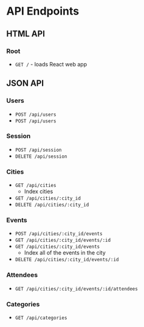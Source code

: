 # API Endpoints

## HTML API
### Root 
- `GET /` - loads React web app 

## JSON API
### Users
- `POST /api/users`
- `POST /api/users`

### Session 
- `POST /api/session`
- `DELETE /api/session` 

### Cities 
- `GET /api/cities` 
	* Index cities
- `GET /api/cities/:city_id` 
- `DELETE /api/cities/:city_id`
	
### Events 
- `POST /api/cities/:city_id/events`
- `GET /api/cities/:city_id/events/:id` 
- `GET /api/cities/:city_id/events` 
	* Index all of the events in the city
- `DELETE /api/cities/:city_id/events/:id`

### Attendees
- `GET /api/cities/:city_id/events/:id/attendees`
	
### Categories 
- `GET /api/categories`

